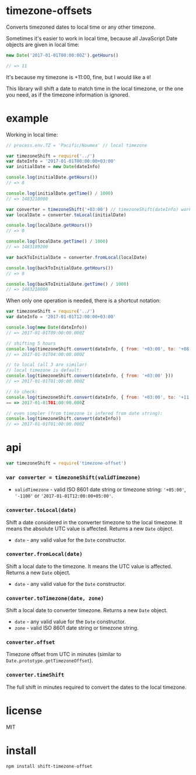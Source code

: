 # timezone-offsets

Converts timezoned dates to local time or any other timezone.

Sometimes it's easier to work in local time, because all JavaScript Date objects are given in local time:

```js
new Date('2017-01-01T00:00:00Z').getHours()

// => 11 
```

It's because my timezone is +11:00, fine, but I would like a `0`!

This library will shift a date to match time in the local timezone, or the one you need, as if the timezone information is ignored.


# example

Working in local time:

```js
// process.env.TZ = 'Pacific/Noumea' // local timezone

var timezoneShift = require('../')
var dateInfo = '2017-01-01T00:00:00+03:00'
var initialDate = new Date(dateInfo)

console.log(initialDate.getHours())
// => 8

console.log(initialDate.getTime() / 1000)
// => 1483218000

var converter = timezoneShift('+03:00') // timezoneShift(dateInfo) works as well
var localDate = converter.toLocal(initialDate)

console.log(localDate.getHours())
// => 0

console.log(localDate.getTime() / 1000)
// => 1483189200

var backToInitialDate = converter.fromLocal(localDate)

console.log(backToInitialDate.getHours())
// => 8

console.log(backToInitialDate.getTime() / 1000)
// => 1483218000
```



When only one operation is needed, there is a shortcut notation:

```js
var timezoneShift = require('../')
var dateInfo = '2017-01-01T12:00:00+03:00'

console.log(new Date(dateInfo))
// => 2017-01-01T09:00:00.000Z

// shifting 5 hours
console.log(timezoneShift.convert(dateInfo, { from: '+03:00', to: '+08:00' }))
// => 2017-01-01T04:00:00.000Z

// to local (all 3 are similar)
// local timezone is default:
console.log(timezoneShift.convert(dateInfo, { from: '+03:00' }))
// => 2017-01-01T01:00:00.000Z

// to check:
console.log(timezoneShift.convert(dateInfo, { from: '+03:00', to: '+11:00' }))
== => 2017-01-01T01:00:00.000Z

// even simpler (from timezone is infered from date string):
console.log(timezoneShift.convert(dateInfo)) 
// => 2017-01-01T01:00:00.000Z
```


# api

```js
var timezoneShift = require('timezone-offset')
```

### `var converter = timezoneShift(validTimezone)`

* `validTimezone` - valid ISO 8601 date string or timezone string: `'+05:00'`, `'-1100'` or `'2017-01-01T12:00:00+05:00'`.

### `converter.toLocal(date)`

Shift a date considered in the converter timezone to the local timezone. It means the absolute UTC value is affected.
Returns a new `Date` object.

* `date` - any valid value for the `Date` constructor.

### `converter.fromLocal(date)`

Shift a local date to the timezone. It means the UTC value is affected.
Returns a new `Date` object.

* `date` - any valid value for the `Date` constructor.

### `converter.toTimezone(date, zone)`

Shift a local date to converter timezone.
Returns a new `Date` object.

* `date` - any valid value for the `Date` constructor.
* `zone` - valid ISO 8601 date string or timezone string.

### `converter.offset`

Timezone offset from UTC in minutes (similar to `Date.prototype.getTimezoneOffset`).

### `converter.timeShift`

The full shift in minutes required to convert the dates to the local timezone.


# license

MIT


# install

```
npm install shift-timezone-offset
```
